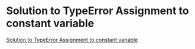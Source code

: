 # Solution to TypeError Assignment to constant variable
[Solution to TypeError Assignment to constant variable](https://aiwithcloud.com/2022/09/19/solution_to_typeerror_assignment_to_constant_variable/)